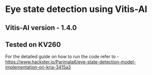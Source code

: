 # Eye state detection using Vitis-AI
## Vitis-AI version - 1.4.0
## Tested on KV260

For the detailed guide on how to run the code refer to - https://www.hackster.io/Parimala6/eye-state-detection-model-implementation-on-kria-3415a3

